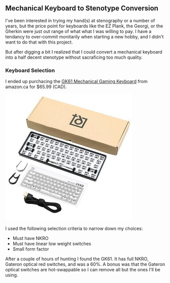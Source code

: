 ## Mechanical Keyboard to Stenotype Conversion

I've been interested in trying my hand(s) at stenography or a number of years, but the price point for keyboards like the EZ Plank, the Georgi, or the Gherkin were just out range of what what I was willing to pay. I have a tendancy to over-commit monitarily when starting a new hobby, and I didn't want to do that with this project.

But after digging a bit I realized that I could convert a mechanical keyboard into a half decent stenotype without sacraficing too much quality. 

### Keyboard Selection

I ended up purchacing the [GK61 Mechanical Gaming Keyboard](https://www.amazon.ca/gp/product/B07QYHPCHD/ref=ppx_yo_dt_b_asin_title_o02_s00?ie=UTF8&psc=1) from amazon.ca for $65.99 (CAD).

![alt text](https://github.com/geoffcampnell64/GK61-Mechanical-Keyboard-to-Stenotype-Conversion/blob/master/gk61-60-percent-keyboard-pcb-set.jpg "Photo from amazon listing")

I used the following selection criteria to narrow down my choices:

- Must have NKRO
- Must have linear low weight switches
- Small form factor

After a couple of hours of hunting I found the GK61. It has full NKRO, Gateron optical red switches, and was a 60%. A bonus was that the Gateron optical switches are hot-swappable so I can remove all but the ones I'll be using.




